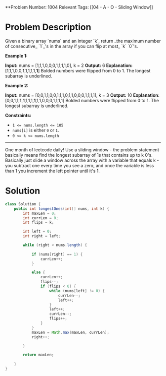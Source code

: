 
**Problem Number: 1004
Relevant Tags: [[04 - A - O - Sliding Window]]
<h1> Problem Description </h1>
Given a binary array `nums` and an integer `k`, return _the maximum number of consecutive_ `1`_'s in the array if you can flip at most_ `k` `0`'s.

**Example 1:**

**Input:** nums = [1,1,1,0,0,0,1,1,1,1,0], k = 2
**Output:** 6
**Explanation:** [1,1,1,0,0,**1**,1,1,1,1,**1**]
Bolded numbers were flipped from 0 to 1. The longest subarray is underlined.

**Example 2:**

**Input:** nums = [0,0,1,1,0,0,1,1,1,0,1,1,0,0,0,1,1,1,1], k = 3
**Output:** 10
**Explanation:** [0,0,1,1,**1**,**1**,1,1,1,**1**,1,1,0,0,0,1,1,1,1]
Bolded numbers were flipped from 0 to 1. The longest subarray is underlined.

**Constraints:**

- `1 <= nums.length <= 105`
- `nums[i]` is either `0` or `1`.
- `0 <= k <= nums.length`

-----
One month of leetcode daily!
Use a sliding window - the problem statement basically means find the longest subarray of 1s that contains up to k 0's.
Basically just slide a window across the array with a variable that equals k - you subtract one every time you see a zero, and once the variable is less than 1 you increment the left pointer until it's 1.

<h1> Solution </h1>

```java
class Solution {
    public int longestOnes(int[] nums, int k) {
        int maxLen = 0;
        int currLen = 0;
        int flips = k;

        int left = 0;
        int right = left;

        while (right < nums.length) {
            
            if (nums[right] == 1) {
                currLen++;
            }

            else {
                currLen++;
                flips--;
                if (flips < 0) {
                    while (nums[left] != 0) {
                        currLen--;
                        left++;
                    }
                    left++;
                    currLen--;
                    flips++;
                }
            }
            maxLen = Math.max(maxLen, currLen);
            right++;

        }

        return maxLen;
        
    }
}
```